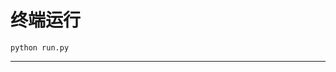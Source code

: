 # 终端运行

```shell
python run.py
```
***********************************************************************************************************************************************************************************************************************************